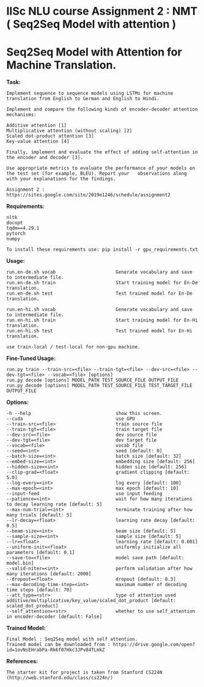 # IISc NLU course Assignment 2 : NMT ( Seq2Seq Model with attention )

# Seq2Seq Model with Attention for Machine Translation.

**Task:**

    Implement sequence to sequence models using LSTMs for machine translation from English to German and English to Hindi.

    Implement and compare the following kinds of encoder-decoder attention mechanisms:

    Additive attention [1]
    Multiplicative attention (without scaling) [2]
    Scaled dot-product attention [3]
    Key-value attention [4]

    Finally, implement and evaluate the effect of adding self-attention in the encoder and decoder [3].

    Use appropriate metrics to evaluate the performance of your models on the test set (for example, BLEU). Report your   observations along with your explanations for the findings.
    
    Assignment 2 : https://sites.google.com/site/2019e1246/schedule/assignment2

**Requirements:**

    nltk
    docopt
    tqdm==4.29.1
    pytorch
    numpy
    
    To install these requirements use: pip install -r gpu_requirements.txt
    

**Usage:**
    
    run.en-de.sh vocab                      Generate vocabulary and save to intermediate file.
    run.en-de.sh train                      Start training model for En-De translation.
    run.en-de.sh test                       Test trained model for En-De translation.

    run.en-hi.sh vocab                      Generate vocabulary and save to intermediate file.
    run.en-hi.sh train                      Start training model for En-Hi translation.
    run.en-hi.sh test                       Test trained model for En-Hi translation.

    use train-local / test-local for non-gpu machine.

**Fine-Tuned Usage:**

    run.py train --train-src=<file> --train-tgt=<file> --dev-src=<file> --dev-tgt=<file> --vocab=<file> [options]
    run.py decode [options] MODEL_PATH TEST_SOURCE_FILE OUTPUT_FILE
    run.py decode [options] MODEL_PATH TEST_SOURCE_FILE TEST_TARGET_FILE OUTPUT_FILE

**Options:**

    -h --help                               show this screen.
    --cuda                                  use GPU
    --train-src=<file>                      train source file
    --train-tgt=<file>                      train target file
    --dev-src=<file>                        dev source file
    --dev-tgt=<file>                        dev target file
    --vocab=<file>                          vocab file
    --seed=<int>                            seed [default: 0]
    --batch-size=<int>                      batch size [default: 32]
    --embed-size=<int>                      embedding size [default: 256]
    --hidden-size=<int>                     hidden size [default: 256]
    --clip-grad=<float>                     gradient clipping [default: 5.0]
    --log-every=<int>                       log every [default: 100]
    --max-epoch=<int>                       max epoch [default: 10]
    --input-feed                            use input feeding
    --patience=<int>                        wait for how many iterations to decay learning rate [default: 5]
    --max-num-trial=<int>                   terminate training after how many trials [default: 5]
    --lr-decay=<float>                      learning rate decay [default: 0.5]
    --beam-size=<int>                       beam size [default: 5]
    --sample-size=<int>                     sample size [default: 5]
    --lr=<float>                            learning rate [default: 0.001]
    --uniform-init=<float>                  uniformly initialize all parameters [default: 0.1]
    --save-to=<file>                        model save path [default: model.bin]
    --valid-niter=<int>                     perform validation after how many iterations [default: 2000]
    --dropout=<float>                       dropout [default: 0.3]
    --max-decoding-time-step=<int>          maximum number of decoding time steps [default: 70]
    --att_type=<str>                        type of attention used additive/multiplicative/key_value/scaled_dot_product [default: scaled_dot_product]
    --self_attention=<str>                  whether to use self_attention in encoder-decoder [default: False]

**Trained Model:**
    
    Final Model : Seq2Seq model with self attention.
    Trained model can be downloaded from : https://drive.google.com/open?id=1ovNsEHrabPa-Rk6f07Hkc3JPv84TLmkZ
    
**References:**

    The starter kit for project is taken from Stanford CS224N (http://web.stanford.edu/class/cs224n/)

